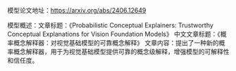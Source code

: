 模型论文地址：https://arxiv.org/abs/2406.12649

模型概述：文章标题：《Probabilistic Conceptual Explainers: Trustworthy Conceptual Explanations for Vision Foundation Models》
中文文章标题：《概率概念解释器：对视觉基础模型的可靠概念解释》
文章内容：提出了一种新的概率概念解释器，用于为视觉基础模型提供可靠的概念级解释，增强模型的可解释性和信任度。
